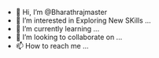 - 👋 Hi, I’m @Bharathrajmaster
- 👀 I’m interested in Exploring New SKills  ...
- 🌱 I’m currently learning ...
- 💞️ I’m looking to collaborate on ...
- 📫 How to reach me ...

<!---
Bharathrajmaster/Bharathrajmaster is a ✨ special ✨ repository because its `README.md` (this file) appears on your GitHub profile.
You can click the Preview link to take a look at your changes.
--->
